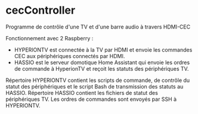 # cecController
Programme de contrôle d'une TV et d'une barre audio à travers HDMI-CEC

Fonctionnement avec 2 Raspberry :
- HYPERIONTV est connectée à la TV par HDMI et envoie les commandes CEC aux périphériques connectés par HDMI.
- HASSIO est le serveur domotique Home Assistant qui envoie les ordres de commande à HyperionTV et reçoit les statuts des périphériques TV.

Répertoire HYPERIONTV contient les scripts de commande, de contrôle du statut des périphériques et le script Bash de transmission des statuts au HASSIO.
Répertoire HASSIO contient les fichiers de statut des périphériques TV. Les ordres de commandes sont envoyés par SSH à HYPERIONTV.